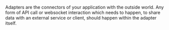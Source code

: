 Adapters are the connectors of your application with the outside world. Any form of API call or websocket interaction which needs to happen, to share data with an external service or client, should happen within the adapter itself.